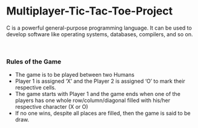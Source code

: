 # Multiplayer-Tic-Tac-Toe-Project

C is a powerful general-purpose programming language. It can be used to develop software like operating systems, databases, compilers, and so on.

<br/>

### Rules of the Game

* The game is to be played between two Humans
* Player 1 is assigned ‘X’ and the Player 2 is assigned ‘O’ to mark their respective cells.
* The game starts with Player 1 and the game ends when one of the players has one whole row/column/diagonal filled with his/her respective character (X or O)
* If no one wins, despite all places are filled, then the game is said to be draw.


